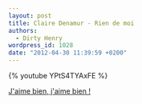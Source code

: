 ```yaml
---
layout: post
title: Claire Denamur - Rien de moi
authors:
  - Dirty Henry
wordpress_id: 1028
date: "2012-04-30 11:39:59 +0200"
---
```


{% youtube YPtS4TYAxFE %}

[J'aime bien, j'aime bien !](http://youtu.be/Tl1ufE80DDM)

